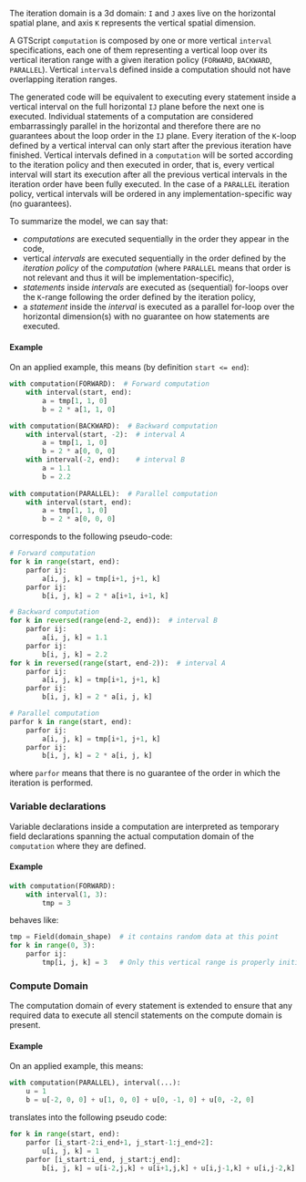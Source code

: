 The iteration domain is a 3d domain: `I` and `J` axes live on the horizontal spatial plane, and axis `K` represents the vertical spatial dimension.

A GTScript `computation` is composed by one or more vertical `interval` specifications, each one of them representing a vertical loop over its vertical iteration range with a given iteration policy (`FORWARD`, `BACKWARD`, `PARALLEL`). Vertical `interval`s defined inside a computation should not have overlapping iteration ranges.

The generated code will be equivalent to executing every statement inside a vertical interval on the full horizontal `IJ` plane before the next one is executed. Individual statements of a computation are considered embarrassingly parallel in the horizontal and therefore there are no guarantees about the loop order in the `IJ` plane. Every iteration of the `K`-loop defined by a vertical interval can only start after the previous iteration have finished. Vertical intervals defined in a `computation` will be sorted according to the iteration policy and then executed in order, that is, every vertical interval will start its execution after all the previous vertical intervals in the iteration order have been fully executed. In the case of a `PARALLEL` iteration policy, vertical intervals will be ordered in any implementation-specific way (no guarantees).

To summarize the model, we can say that:

- *computations* are executed sequentially in the order they appear in the code,
- vertical *intervals* are executed sequentially in the order defined by the *iteration policy* of the *computation* (where `PARALLEL` means that order is not relevant and thus it will be implementation-specific),
- *statements* inside *intervals* are executed as (sequential) for-loops 
  over the `K`-range following the order defined by the iteration policy,
- a *statement* inside the *interval* is executed as a parallel for-loop over the horizontal dimension(s) with no guarantee on how statements are executed.

#### Example
On an applied example, this means (by definition `start <= end`):

```python
with computation(FORWARD):  # Forward computation
    with interval(start, end):
        a = tmp[1, 1, 0]
        b = 2 * a[1, 1, 0]

with computation(BACKWARD):  # Backward computation
    with interval(start, -2):  # interval A
        a = tmp[1, 1, 0]
        b = 2 * a[0, 0, 0]     
    with interval(-2, end):    # interval B
        a = 1.1
        b = 2.2
        
with computation(PARALLEL):  # Parallel computation
    with interval(start, end):
        a = tmp[1, 1, 0]
        b = 2 * a[0, 0, 0]
```

corresponds to the following pseudo-code:

```python
# Forward computation
for k in range(start, end):
    parfor ij:
        a[i, j, k] = tmp[i+1, j+1, k]
    parfor ij:
        b[i, j, k] = 2 * a[i+1, i+1, k]

# Backward computation
for k in reversed(range(end-2, end)):  # interval B
    parfor ij:
        a[i, j, k] = 1.1
    parfor ij:
        b[i, j, k] = 2.2
for k in reversed(range(start, end-2)):  # interval A
    parfor ij:
        a[i, j, k] = tmp[i+1, j+1, k]
    parfor ij:
        b[i, j, k] = 2 * a[i, j, k]

# Parallel computation
parfor k in range(start, end):
    parfor ij:
        a[i, j, k] = tmp[i+1, j+1, k]
    parfor ij:
        b[i, j, k] = 2 * a[i, j, k]
```

where `parfor` means that there is no guarantee of the order in which the iteration is performed.


### Variable declarations

Variable declarations inside a computation are interpreted as temporary field declarations spanning the actual computation domain of the `computation` where they are defined.

#### Example
```python
with computation(FORWARD):
    with interval(1, 3):
        tmp = 3
```
behaves like:
```python
tmp = Field(domain_shape)  # it contains random data at this point
for k in range(0, 3):
    parfor ij:
        tmp[i, j, k] = 3   # Only this vertical range is properly initialized
```

### Compute Domain

The computation domain of every statement is extended to ensure that any required data to execute all stencil statements on the compute domain is present.

#### Example
On an applied example, this means:

```python
with computation(PARALLEL), interval(...):
    u = 1
    b = u[-2, 0, 0] + u[1, 0, 0] + u[0, -1, 0] + u[0, -2, 0]
```
translates into the following pseudo code:

```python
for k in range(start, end):
    parfor [i_start-2:i_end+1, j_start-1:j_end+2]:
        u[i, j, k] = 1
    parfor [i_start:i_end, j_start:j_end]:
        b[i, j, k] = u[i-2,j,k] + u[i+1,j,k] + u[i,j-1,k] + u[i,j-2,k]
